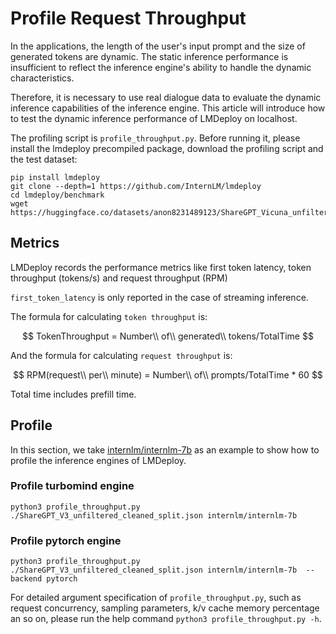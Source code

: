 # Profile Request Throughput

In the applications, the length of the user's input prompt and the size of generated tokens are dynamic. The static inference performance is insufficient to reflect the inference engine's ability to handle the dynamic characteristics.

Therefore, it is necessary to use real dialogue data to evaluate the dynamic inference capabilities of the inference engine. This article will introduce how to test the dynamic inference performance of LMDeploy on localhost.

The profiling script is `profile_throughput.py`. Before running it, please install the lmdeploy precompiled package, download the profiling script and the test dataset:

```shell
pip install lmdeploy
git clone --depth=1 https://github.com/InternLM/lmdeploy
cd lmdeploy/benchmark
wget https://huggingface.co/datasets/anon8231489123/ShareGPT_Vicuna_unfiltered/resolve/main/ShareGPT_V3_unfiltered_cleaned_split.json
```

## Metrics

LMDeploy records the performance metrics like first token latency, token throughput (tokens/s) and request throughput (RPM)

`first_token_latency` is only reported in the case of streaming inference.

The formula for calculating `token throughput` is:

$$
TokenThroughput = Number\\ of\\ generated\\ tokens/TotalTime
$$

And the formula for calculating `request throughput` is:

$$
RPM(request\\ per\\ minute) = Number\\ of\\ prompts/TotalTime * 60
$$

Total time includes prefill time.

## Profile

In this section, we take [internlm/internlm-7b](https://huggingface.co/internlm/internlm-7b) as an example to show how to profile the inference engines of LMDeploy.

### Profile turbomind engine

```shell
python3 profile_throughput.py ./ShareGPT_V3_unfiltered_cleaned_split.json internlm/internlm-7b
```

### Profile pytorch engine

```shell
python3 profile_throughput.py ./ShareGPT_V3_unfiltered_cleaned_split.json internlm/internlm-7b  --backend pytorch
```

For detailed argument specification of `profile_throughput.py`, such as request concurrency, sampling parameters, k/v cache memory percentage an so on, please run the help command `python3 profile_throughput.py -h`.
